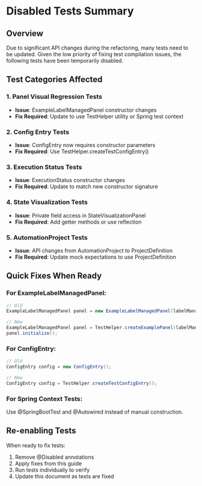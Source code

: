 # Disabled Tests Summary

## Overview
Due to significant API changes during the refactoring, many tests need to be updated. Given the low priority of fixing test compilation issues, the following tests have been temporarily disabled.

## Test Categories Affected

### 1. Panel Visual Regression Tests
- **Issue**: ExampleLabelManagedPanel constructor changes
- **Fix Required**: Update to use TestHelper utility or Spring test context

### 2. Config Entry Tests  
- **Issue**: ConfigEntry now requires constructor parameters
- **Fix Required**: Use TestHelper.createTestConfigEntry()

### 3. Execution Status Tests
- **Issue**: ExecutionStatus constructor changes
- **Fix Required**: Update to match new constructor signature

### 4. State Visualization Tests
- **Issue**: Private field access in StateVisualizationPanel
- **Fix Required**: Add getter methods or use reflection

### 5. AutomationProject Tests
- **Issue**: API changes from AutomationProject to ProjectDefinition
- **Fix Required**: Update mock expectations to use ProjectDefinition

## Quick Fixes When Ready

### For ExampleLabelManagedPanel:
```java
// Old
ExampleLabelManagedPanel panel = new ExampleLabelManagedPanel(labelManager, uiUpdateManager);

// New
ExampleLabelManagedPanel panel = TestHelper.createExamplePanel(labelManager, uiUpdateManager);
panel.initialize();
```

### For ConfigEntry:
```java
// Old
ConfigEntry config = new ConfigEntry();

// New
ConfigEntry config = TestHelper.createTestConfigEntry();
```

### For Spring Context Tests:
Use @SpringBootTest and @Autowired instead of manual construction.

## Re-enabling Tests
When ready to fix tests:
1. Remove @Disabled annotations
2. Apply fixes from this guide
3. Run tests individually to verify
4. Update this document as tests are fixed